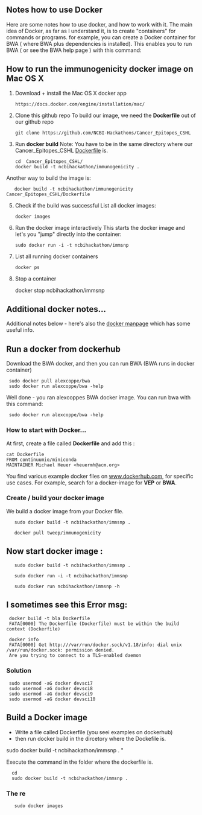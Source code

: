 
## Notes how to use Docker 

Here are some notes how to use docker, and how to work with it. 
The main idea of Docker, as far as I understand it, is to create "containers" for commands or programs. 
for example, you can create a Docker container for BWA ( where BWA plus dependencies is installed).
This enables you to run BWA ( or see the BWA help page ) with this command:  

## How to run the immunogenicity docker image on Mac OS X 

1) Download + install the Mac OS X docker app 

       https://docs.docker.com/engine/installation/mac/ 

2) Clone this github repo 
To build our image, we need the **Dockerfile** out of our github repo 

       git clone https://github.com/NCBI-Hackathons/Cancer_Epitopes_CSHL 

3) Run **docker build** 
Note: You have to be in the same directory where our Cancer_Epitopes_CSHL 
[Dockerfile](https://github.com/NCBI-Hackathons/Cancer_Epitopes_CSHL/blob/master/Dockerfile) is. 
 
       cd  Cancer_Epitopes_CSHL/
       docker build -t ncbihackathon/immunogenicity . 

Another way to build the image is: 

       docker build -t ncbihackathon/immunogenicity Cancer_Epitopes_CSHL/Dockerfile 


5) Check if the build was successful 
List all docker images: 

       docker images 


4) Run the docker image **i**nteractively 
This starts the docker image and let's you "jump" directly into the container: 

       sudo docker run -i -t ncbihackathon/immsnp    

5) List all running docker containers 

       docker ps 

6) Stop a container 

      docker stop  ncbihackathon/immsnp


## Additional docker notes...
Additional notes below - here's also the [docker manpage](https://www.mankier.com/1/docker) which has some useful info. 
## Run a docker from dockerhub 
Download the BWA docker, and then you can run BWA (BWA runs in docker container) 

     sudo docker pull alexcoppe/bwa  
     sudo docker run alexcoppe/bwa -help

Well done - you ran alexcoppes BWA docker image. You can run bwa with this command:  

     sudo docker run alexcoppe/bwa -help

### How to start with Docker... 
At first, create a file called **Dockerfile** and add this : 

	cat Dockerfile 
	FROM continuumio/miniconda
	MAINTAINER Michael Heuer <heuermh@acm.org>

You find various example docker files on www.dockerhub.com, for specific use cases. For example,
search for a docker-image for **VEP** or **BWA**.

### Create / build your docker image
We build a docker image from your Docker file. 

       sudo docker build -t ncbihackathon/immsnp .

       docker pull tweep/immunogenicity


## Now start docker image :  


       sudo docker build -t ncbihackathon/immsnp . 

       sudo docker run -i -t ncbihackathon/immsnp    

       sudo docker run ncbihackathon/immsnp -h 


## I sometimes see this Error msg: 

     docker build -t bla Dockerfile
     FATA[0000] The Dockerfile (Dockerfile) must be within the build context (Dockerfile)

     docker info 
     FATA[0000] Get http:///var/run/docker.sock/v1.18/info: dial unix /var/run/docker.sock: permission denied. 
     Are you trying to connect to a TLS-enabled daemon

### Solution  

	 sudo usermod -aG docker devsci7 
	 sudo usermod -aG docker devsci8 
	 sudo usermod -aG docker devsci9 
	 sudo usermod -aG docker devsci10

## Build a Docker image  
- Write a file called Dockerfile 
  (you seei examples on dockerhub) 
- then run docker build in the dircetory where the Dockefile is. 

sudo docker build -t ncbihackathon/immsnp . "

Execute the command in the folder where the dockerfile is.  

      cd 
      sudo docker build -t ncbihackathon/immsnp .   


###  The re 

	   sudo docker images  


           
